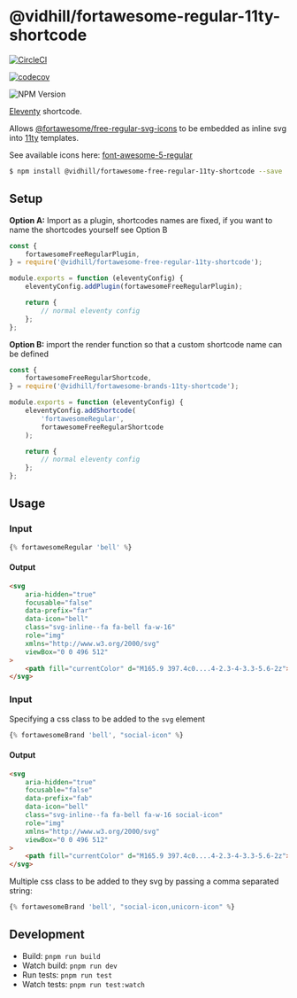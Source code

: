 # @vidhill/fortawesome-regular-11ty-shortcode

[![CircleCI](https://circleci.com/gh/vidhill/fortawesome-regular-svg-11ty-shortcode/tree/main.svg?style=shield)](https://circleci.com/gh/vidhill/fortawesome-regular-svg-11ty-shortcode/tree/main)

[![codecov](https://codecov.io/gh/vidhill/fortawesome-regular-svg-11ty-shortcode/branch/main/graph/badge.svg?token=HRBZY3BN0Z)](https://codecov.io/gh/vidhill/fortawesome-regular-svg-11ty-shortcode)

![NPM Version](https://img.shields.io/npm/v/@vidhill/fortawesome-free-regular-11ty-shortcode?style=flat-square)

[Eleventy](https://www.11ty.dev/) shortcode.

Allows [@fortawesome/free-regular-svg-icons](https://www.npmjs.com/package/@fortawesome/free-regular-svg-icons) to be embedded as inline svg into [11ty](https://www.11ty.dev/) templates.

See available icons here: [font-awesome-5-regular](https://fortawesome.com/sets/font-awesome-5-regular)

```bash
$ npm install @vidhill/fortawesome-free-regular-11ty-shortcode --save
```

## Setup

**Option A:** Import as a plugin, shortcodes names are fixed, if you want to name the shortcodes yourself see Option B

```javascript
const {
    fortawesomeFreeRegularPlugin,
} = require('@vidhill/fortawesome-free-regular-11ty-shortcode');

module.exports = function (eleventyConfig) {
    eleventyConfig.addPlugin(fortawesomeFreeRegularPlugin);

    return {
        // normal eleventy config
    };
};
```

**Option B:** import the render function so that a custom shortcode name can be defined

```javascript
const {
    fortawesomeFreeRegularShortcode,
} = require('@vidhill/fortawesome-brands-11ty-shortcode');

module.exports = function (eleventyConfig) {
    eleventyConfig.addShortcode(
        'fortawesomeRegular',
        fortawesomeFreeRegularShortcode
    );

    return {
        // normal eleventy config
    };
};
```

## Usage

### Input

```javascript
{% fortawesomeRegular 'bell' %}
```

#### Output

```html
<svg
    aria-hidden="true"
    focusable="false"
    data-prefix="far"
    data-icon="bell"
    class="svg-inline--fa fa-bell fa-w-16"
    role="img"
    xmlns="http://www.w3.org/2000/svg"
    viewBox="0 0 496 512"
>
    <path fill="currentColor" d="M165.9 397.4c0....4-2.3-4-3.3-5.6-2z"></path>
</svg>
```

### Input

Specifying a css class to be added to the `svg` element

```javascript
{% fortawesomeBrand 'bell', "social-icon" %}
```

#### Output

```html
<svg
    aria-hidden="true"
    focusable="false"
    data-prefix="fab"
    data-icon="bell"
    class="svg-inline--fa fa-bell fa-w-16 social-icon"
    role="img"
    xmlns="http://www.w3.org/2000/svg"
    viewBox="0 0 496 512"
>
    <path fill="currentColor" d="M165.9 397.4c0....4-2.3-4-3.3-5.6-2z"></path>
</svg>
```

Multiple css class to be added to they svg by passing a comma separated string:

```javascript
{% fortawesomeBrand 'bell', "social-icon,unicorn-icon" %}
```

## Development

-   Build: `pnpm run build`
-   Watch build: `pnpm run dev`
-   Run tests: `pnpm run test`
-   Watch tests: `pnpm run test:watch`
